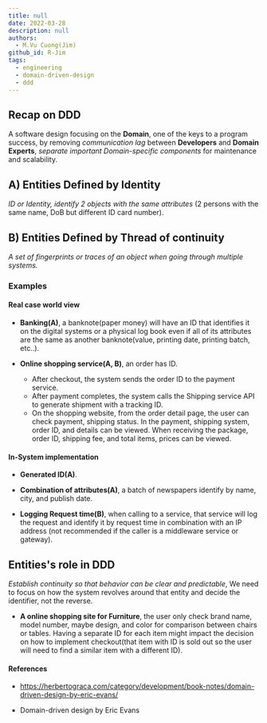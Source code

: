 ```yaml
---
title: null
date: 2022-03-28
description: null
authors:
  - M.Vu Cuong(Jim)
github_id: R-Jim
tags:
  - engineering
  - domain-driven-design
  - ddd
---
```


## Recap on DDD
A software design focusing on the **Domain**, one of the keys to a program success, by removing _communication lag_ between **Developers** and **Domain Experts**, _separate important Domain-specific components_ for maintenance and scalability.

## A) Entities Defined by **Identity**
_ID or Identity, identify 2 objects with the same attributes_ (2 persons with the same name, DoB but different ID card number).

## B) Entities Defined by **Thread of continuity**
_A set of fingerprints or traces of an object when going through multiple systems._

### Examples
#### Real case world view
- **Banking(A)**, a banknote(paper money) will have an ID that identifies it on the digital systems or a physical log book even if all of its attributes are the same as another banknote(value, printing date, printing batch, etc..).

- **Online shopping service(A, B)**, an order has ID.
  - After checkout, the system sends the order ID to the payment service.
  - After payment completes, the system calls the Shipping service API to generate shipment with a tracking ID.
  - On the shopping website, from the order detail page, the user can check payment, shipping status. In the payment, shipping system, order ID, and details can be viewed. When receiving the package, order ID, shipping fee, and total items, prices can be viewed.

#### In-System implementation
- **Generated ID(A)**.

- **Combination of attributes(A)**, a batch of newspapers identify by name, city, and publish date.

- **Logging Request time(B)**, when calling to a service, that service will log the request and identify it by request time in combination with an IP address (not recommended if the caller is a middleware service or gateway).

## Entities's role in DDD
_Establish continuity so that behavior can be clear and predictable_, We need to focus on how the system revolves around that entity and decide the identifier, not the reverse.

- **A online shopping site for Furniture**, the user only check brand name, model number, maybe design, and color for comparison between chairs or tables. Having a separate ID for each item might impact the decision on how to implement checkout(that item with ID is sold out so the user will need to find a similar item with a different ID).

#### References
- https://herbertograca.com/category/development/book-notes/domain-driven-design-by-eric-evans/

- Domain-driven design by Eric Evans

